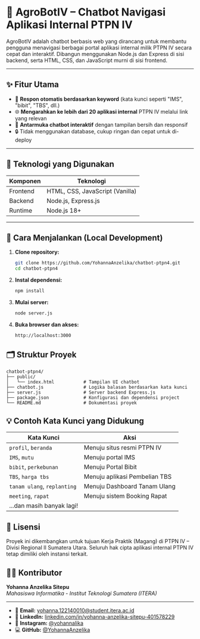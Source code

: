 # 🤖 AgroBotIV – Chatbot Navigasi Aplikasi Internal PTPN IV

AgroBotIV adalah chatbot berbasis web yang dirancang untuk membantu pengguna menavigasi berbagai portal aplikasi internal milik PTPN IV secara cepat dan interaktif. Dibangun menggunakan Node.js dan Express di sisi backend, serta HTML, CSS, dan JavaScript murni di sisi frontend.

---

## ✨ Fitur Utama

- 🚀 **Respon otomatis berdasarkan keyword** (kata kunci seperti "IMS", "bibit", "TBS", dll.)
- 🌐 **Mengarahkan ke lebih dari 20 aplikasi internal** PTPN IV melalui link yang relevan
- 💬 **Antarmuka chatbot interaktif** dengan tampilan bersih dan responsif
- 🔒 Tidak menggunakan database, cukup ringan dan cepat untuk di-deploy

---

## 🧱 Teknologi yang Digunakan

| Komponen | Teknologi                       |
| -------- | ------------------------------- |
| Frontend | HTML, CSS, JavaScript (Vanilla) |
| Backend  | Node.js, Express.js             |
| Runtime  | Node.js 18+                     |

---

## 🚀 Cara Menjalankan (Local Development)

1. **Clone repository:**
   ```bash
   git clone https://github.com/YohannaAnzelika/chatbot-ptpn4.git
   cd chatbot-ptpn4
   ```
2. **Instal dependensi:**

   ```bash
   npm install

   ```

3. **Mulai server:**

   ```bash
   node server.js

   ```

4. **Buka browser dan akses:**

   ```bash
   http://localhost:3000

   ```

## 🗂️ Struktur Proyek

```plaintext
chatbot-ptpn4/
├── public/
│   └── index.html           # Tampilan UI chatbot
├── chatbot.js               # Logika balasan berdasarkan kata kunci
├── server.js                # Server backend Express.js
├── package.json             # Konfigurasi dan dependensi project
└── README.md                # Dokumentasi proyek
```

## 💡 Contoh Kata Kunci yang Didukung

| Kata Kunci                  | Aksi                          |
| --------------------------- | ----------------------------- |
| `profil`, `beranda`         | Menuju situs resmi PTPN IV    |
| `IMS`, `mutu`               | Menuju portal IMS             |
| `bibit`, `perkebunan`       | Menuju Portal Bibit           |
| `TBS`, `harga tbs`          | Menuju aplikasi Pembelian TBS |
| `tanam ulang`, `replanting` | Menuju Dashboard Tanam Ulang  |
| `meeting`, `rapat`          | Menuju sistem Booking Rapat   |
| ...dan masih banyak lagi!   |                               |

## 🧾 Lisensi

Proyek ini dikembangkan untuk tujuan Kerja Praktik (Magang) di PTPN IV – Divisi Regional II Sumatera Utara.
Seluruh hak cipta aplikasi internal PTPN IV tetap dimiliki oleh instansi terkait.

## 👩‍💻 Kontributor

**Yohanna Anzelika Sitepu**  
_Mahasiswa Informatika - Institut Teknologi Sumatera (ITERA)_

---

- 📧 **Email:** [yohanna.122140010@student.itera.ac.id](mailto:yohanna.122140010@student.itera.ac.id)
- 💼 **LinkedIn:** [linkedin.com/in/yohanna-anzelika-sitepu-401578229](https://www.linkedin.com/in/yohanna-anzelika-sitepu-401578229/)
- 📸 **Instagram:** [@yohannalika](https://www.instagram.com/yohannalika/)
- 💻 **GitHub:** [@YohannaAnzelika](https://github.com/YohannaAnzelika)
